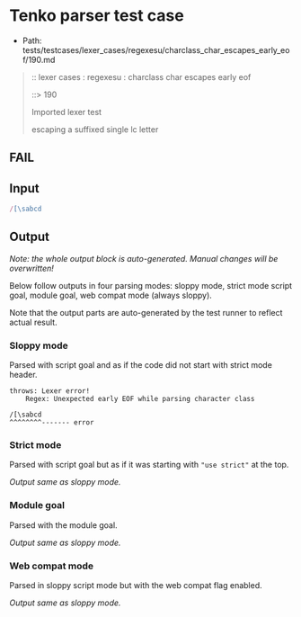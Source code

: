 # Tenko parser test case

- Path: tests/testcases/lexer_cases/regexesu/charclass_char_escapes_early_eof/190.md

> :: lexer cases : regexesu : charclass char escapes early eof
>
> ::> 190
>
> Imported lexer test
>
> escaping a suffixed single lc letter

## FAIL

## Input

`````js
/[\sabcd
`````

## Output

_Note: the whole output block is auto-generated. Manual changes will be overwritten!_

Below follow outputs in four parsing modes: sloppy mode, strict mode script goal, module goal, web compat mode (always sloppy).

Note that the output parts are auto-generated by the test runner to reflect actual result.

### Sloppy mode

Parsed with script goal and as if the code did not start with strict mode header.

`````
throws: Lexer error!
    Regex: Unexpected early EOF while parsing character class

/[\sabcd
^^^^^^^^------- error
`````

### Strict mode

Parsed with script goal but as if it was starting with `"use strict"` at the top.

_Output same as sloppy mode._

### Module goal

Parsed with the module goal.

_Output same as sloppy mode._

### Web compat mode

Parsed in sloppy script mode but with the web compat flag enabled.

_Output same as sloppy mode._
